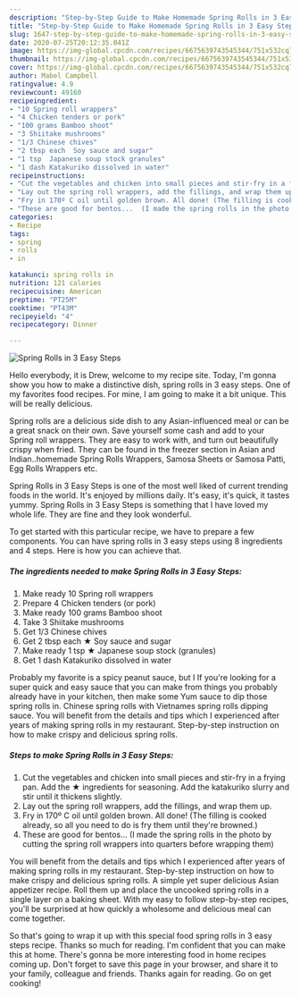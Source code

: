 ```yaml
---
description: "Step-by-Step Guide to Make Homemade Spring Rolls in 3 Easy Steps"
title: "Step-by-Step Guide to Make Homemade Spring Rolls in 3 Easy Steps"
slug: 1647-step-by-step-guide-to-make-homemade-spring-rolls-in-3-easy-steps
date: 2020-07-25T20:12:35.041Z
image: https://img-global.cpcdn.com/recipes/6675639743545344/751x532cq70/spring-rolls-in-3-easy-steps-recipe-main-photo.jpg
thumbnail: https://img-global.cpcdn.com/recipes/6675639743545344/751x532cq70/spring-rolls-in-3-easy-steps-recipe-main-photo.jpg
cover: https://img-global.cpcdn.com/recipes/6675639743545344/751x532cq70/spring-rolls-in-3-easy-steps-recipe-main-photo.jpg
author: Mabel Campbell
ratingvalue: 4.9
reviewcount: 49160
recipeingredient:
- "10 Spring roll wrappers"
- "4 Chicken tenders or pork"
- "100 grams Bamboo shoot"
- "3 Shiitake mushrooms"
- "1/3 Chinese chives"
- "2 tbsp each  Soy sauce and sugar"
- "1 tsp  Japanese soup stock granules"
- "1 dash Katakuriko dissolved in water"
recipeinstructions:
- "Cut the vegetables and chicken into small pieces and stir-fry in a frying pan. Add the ★ ingredients for seasoning. Add the katakuriko slurry and stir until it thickens slightly."
- "Lay out the spring roll wrappers, add the fillings, and wrap them up."
- "Fry in 170º C oil until golden brown. All done! (The filling is cooked already, so all you need to do is fry them until they&#39;re browned.)"
- "These are good for bentos...  (I made the spring rolls in the photo by cutting the spring roll wrappers into quarters before wrapping them)"
categories:
- Recipe
tags:
- spring
- rolls
- in

katakunci: spring rolls in 
nutrition: 121 calories
recipecuisine: American
preptime: "PT25M"
cooktime: "PT43M"
recipeyield: "4"
recipecategory: Dinner

---
```



![Spring Rolls in 3 Easy Steps](https://img-global.cpcdn.com/recipes/6675639743545344/751x532cq70/spring-rolls-in-3-easy-steps-recipe-main-photo.jpg)

Hello everybody, it is Drew, welcome to my recipe site. Today, I'm gonna show you how to make a distinctive dish, spring rolls in 3 easy steps. One of my favorites food recipes. For mine, I am going to make it a bit unique. This will be really delicious.

Spring rolls are a delicious side dish to any Asian-influenced meal or can be a great snack on their own. Save yourself some cash and add to your Spring roll wrappers. They are easy to work with, and turn out beautifully crispy when fried. They can be found in the freezer section in Asian and Indian..homemade Spring Rolls Wrappers, Samosa Sheets or Samosa Patti, Egg Rolls Wrappers etc.

Spring Rolls in 3 Easy Steps is one of the most well liked of current trending foods in the world. It's enjoyed by millions daily. It's easy, it's quick, it tastes yummy. Spring Rolls in 3 Easy Steps is something that I have loved my whole life. They are fine and they look wonderful.


To get started with this particular recipe, we have to prepare a few components. You can have spring rolls in 3 easy steps using 8 ingredients and 4 steps. Here is how you can achieve that.

<!--inarticleads1-->

##### The ingredients needed to make Spring Rolls in 3 Easy Steps:

1. Make ready 10 Spring roll wrappers
1. Prepare 4 Chicken tenders (or pork)
1. Make ready 100 grams Bamboo shoot
1. Take 3 Shiitake mushrooms
1. Get 1/3 Chinese chives
1. Get 2 tbsp each ★ Soy sauce and sugar
1. Make ready 1 tsp ★ Japanese soup stock (granules)
1. Get 1 dash Katakuriko dissolved in water


Probably my favorite is a spicy peanut sauce, but I If you&#39;re looking for a super quick and easy sauce that you can make from things you probably already have in your kitchen, then make some Yum sauce to dip those spring rolls in. Chinese spring rolls with Vietnames spring rolls dipping sauce. You will benefit from the details and tips which I experienced after years of making spring rolls in my restaurant. Step-by-step instruction on how to make crispy and delicious spring rolls. 

<!--inarticleads2-->

##### Steps to make Spring Rolls in 3 Easy Steps:

1. Cut the vegetables and chicken into small pieces and stir-fry in a frying pan. Add the ★ ingredients for seasoning. Add the katakuriko slurry and stir until it thickens slightly.
1. Lay out the spring roll wrappers, add the fillings, and wrap them up.
1. Fry in 170º C oil until golden brown. All done! (The filling is cooked already, so all you need to do is fry them until they&#39;re browned.)
1. These are good for bentos...  (I made the spring rolls in the photo by cutting the spring roll wrappers into quarters before wrapping them)


You will benefit from the details and tips which I experienced after years of making spring rolls in my restaurant. Step-by-step instruction on how to make crispy and delicious spring rolls. A simple yet super delicious Asian appetizer recipe. Roll them up and place the uncooked spring rolls in a single layer on a baking sheet. With my easy to follow step-by-step recipes, you&#39;ll be surprised at how quickly a wholesome and delicious meal can come together. 

So that's going to wrap it up with this special food spring rolls in 3 easy steps recipe. Thanks so much for reading. I'm confident that you can make this at home. There's gonna be more interesting food in home recipes coming up. Don't forget to save this page in your browser, and share it to your family, colleague and friends. Thanks again for reading. Go on get cooking!
